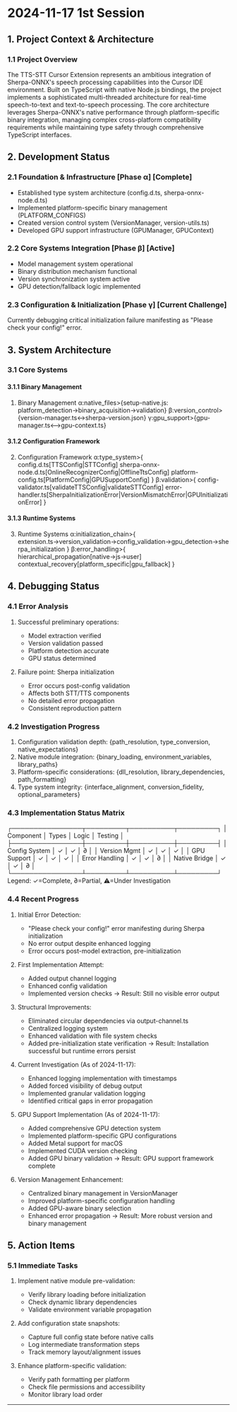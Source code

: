 # 2024-11-17 1st Session

## 1. Project Context & Architecture
### 1.1 Project Overview

The TTS-STT Cursor Extension represents an ambitious integration of Sherpa-ONNX's speech processing capabilities into the Cursor IDE environment. Built on TypeScript with native Node.js bindings, the project implements a sophisticated multi-threaded architecture for real-time speech-to-text and text-to-speech processing. The core architecture leverages Sherpa-ONNX's native performance through platform-specific binary integration, managing complex cross-platform compatibility requirements while maintaining type safety through comprehensive TypeScript interfaces.

## 2. Development Status
### 2.1 Foundation & Infrastructure [Phase α] [Complete]
- Established type system architecture (config.d.ts, sherpa-onnx-node.d.ts)
- Implemented platform-specific binary management (PLATFORM_CONFIGS)
- Created version control system (VersionManager, version-utils.ts)
- Developed GPU support infrastructure (GPUManager, GPUContext)

### 2.2 Core Systems Integration [Phase β] [Active]
- Model management system operational
- Binary distribution mechanism functional
- Version synchronization system active
- GPU detection/fallback logic implemented

### 2.3 Configuration & Initialization [Phase γ] [Current Challenge]
Currently debugging critical initialization failure manifesting as "Please check your config!" error.

## 3. System Architecture
### 3.1 Core Systems
#### 3.1.1 Binary Management
1. Binary Management
   α:native_files>{setup-native.js: platform_detection→binary_acquisition→validation}
   β:version_control>{version-manager.ts↔sherpa-version.json}
   γ:gpu_support>{gpu-manager.ts⟷gpu-context.ts}

#### 3.1.2 Configuration Framework
2. Configuration Framework
   α:type_system>{
     config.d.ts[TTSConfig|STTConfig]
     sherpa-onnx-node.d.ts[OnlineRecognizerConfig|OfflineTtsConfig]
     platform-config.ts[PlatformConfig|GPUSupportConfig]
   }
   β:validation>{
     config-validator.ts[validateTTSConfig|validateSTTConfig]
     error-handler.ts[SherpaInitializationError|VersionMismatchError|GPUInitializationError]
   }

#### 3.1.3 Runtime Systems
3. Runtime Systems
   α:initialization_chain>{
     extension.ts→version_validation→config_validation→gpu_detection→sherpa_initialization
   }
   β:error_handling>{
     hierarchical_propagation[native→js→user]
     contextual_recovery[platform_specific|gpu_fallback]
   }

## 4. Debugging Status
### 4.1 Error Analysis
1. Successful preliminary operations:
   - Model extraction verified
   - Version validation passed
   - Platform detection accurate
   - GPU status determined

2. Failure point: Sherpa initialization
   - Error occurs post-config validation
   - Affects both STT/TTS components
   - No detailed error propagation
   - Consistent reproduction pattern

### 4.2 Investigation Progress
1. Configuration validation depth:
   {path_resolution, type_conversion, native_expectations}
2. Native module integration:
   {binary_loading, environment_variables, library_paths}
3. Platform-specific considerations:
   {dll_resolution, library_dependencies, path_formatting}
4. Type system integrity:
   {interface_alignment, conversion_fidelity, optional_parameters}

### 4.3 Implementation Status Matrix
┌────────────────┬─────────┬──────────┬─────────┐
│ Component      │ Types   │ Logic    │ Testing │
├────────────────┼─────────┼──────────┼─────────┤
│ Config System  │ ✓       │ ✓        │ ∂       │
│ Version Mgmt   │ ✓       │ ✓        │ ✓       │
│ GPU Support    │ ✓       │ ✓        │ ✓       │
│ Error Handling │ ✓       │ ✓        │ ∂       │
│ Native Bridge  │ ✓       │ ✓        │ ∂       │
└────────────────┴─────────┴──────────┴─────────┘
Legend: ✓=Complete, ∂=Partial, ⚠=Under Investigation

### 4.4 Recent Progress
1. Initial Error Detection:
   - "Please check your config!" error manifesting during Sherpa initialization
   - No error output despite enhanced logging
   - Error occurs post-model extraction, pre-initialization

2. First Implementation Attempt:
   - Added output channel logging
   - Enhanced config validation
   - Implemented version checks
   → Result: Still no visible error output

3. Structural Improvements:
   - Eliminated circular dependencies via output-channel.ts
   - Centralized logging system
   - Enhanced validation with file system checks
   - Added pre-initialization state verification
   → Result: Installation successful but runtime errors persist

4. Current Investigation (As of 2024-11-17):
   - Enhanced logging implementation with timestamps
   - Added forced visibility of debug output
   - Implemented granular validation logging
   - Identified critical gaps in error propagation

5. GPU Support Implementation (As of 2024-11-17):
   - Added comprehensive GPU detection system
   - Implemented platform-specific GPU configurations
   - Added Metal support for macOS
   - Implemented CUDA version checking
   - Added GPU binary validation
   → Result: GPU support framework complete

6. Version Management Enhancement:
   - Centralized binary management in VersionManager
   - Improved platform-specific configuration handling
   - Added GPU-aware binary selection
   - Enhanced error propagation
   → Result: More robust version and binary management

## 5. Action Items
### 5.1 Immediate Tasks
1. Implement native module pre-validation:
   - Verify library loading before initialization
   - Check dynamic library dependencies
   - Validate environment variable propagation

2. Add configuration state snapshots:
   - Capture full config state before native calls
   - Log intermediate transformation steps
   - Track memory layout/alignment issues

3. Enhance platform-specific validation:
   - Verify path formatting per platform
   - Check file permissions and accessibility
   - Monitor library load order

---